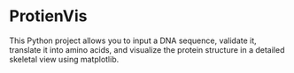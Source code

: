 # ProtienVis
This Python project allows you to input a DNA sequence, validate it, translate it into amino acids, and visualize the protein structure in a detailed skeletal view using matplotlib.
